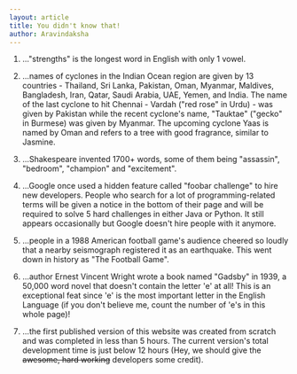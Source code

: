 ```yaml
---
layout: article
title: You didn't know that!
author: Aravindaksha
---
```



1) ..."strengths" is the longest word in English with only 1 vowel.

2) ...names of cyclones in the Indian Ocean region are given by 13 countries - Thailand, Sri Lanka, Pakistan, Oman, Myanmar, Maldives, Bangladesh, Iran, Qatar, Saudi Arabia, UAE, Yemen, and India. The name of the last cyclone to hit Chennai - Vardah ("red rose" in Urdu) - was given by Pakistan while the recent cyclone's name, "Tauktae" ("gecko" in Burmese) was given by Myanmar. The upcoming cyclone Yaas is named by Oman and refers to a tree with good fragrance, similar to Jasmine.

3) ...Shakespeare invented 1700+ words, some of them being "assassin", "bedroom", "champion" and "excitement".

4) ...Google once used a hidden feature called "foobar challenge" to hire new developers. People who search for a lot of programming-related terms will be given a notice in the bottom of their page and will be required to solve 5 hard challenges in either Java or Python. It still appears occasionally but Google doesn't hire people with it anymore.

5) ...people in a 1988 American football game's audience cheered so loudly that a nearby seismograph registered it as an earthquake. This went down in history as "The Football Game".

6) ...author Ernest Vincent Wright wrote a book named "Gadsby" in 1939, a 50,000 word novel that doesn't contain the letter 'e' at all! This is an exceptional feat since 'e' is the most important letter in the English Language (if you don't believe me, count the number of 'e's in this whole page)!

7) ...the first published version of this website was created from scratch and was completed in less than 5 hours. The current version's total development time is just below 12 hours (Hey, we should give the ~~awesome, hard working~~ developers some credit).